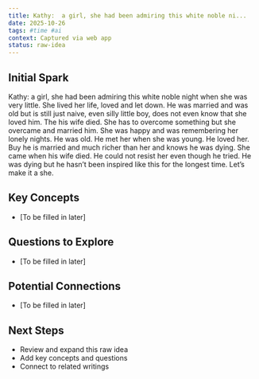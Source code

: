 ```yaml
---
title: Kathy:  a girl, she had been admiring this white noble ni...
date: 2025-10-26
tags: #time #ai
context: Captured via web app
status: raw-idea
---
```


## Initial Spark

Kathy:  a girl, she had been admiring this white noble night when she was very little.  She lived her life, loved and let down.  He was married and was old but is still just naive, even silly little boy, does not even know that she loved him.  The his wife died.  She  has to overcome something but she overcame and married him.  She was happy and was remembering her lonely nights.   He was old.  He met her when she was young.  He loved her.  Buy he is married and much richer than her and knows he was dying.  She came when his wife died.  He could not resist her even though he tried.  He was dying but he hasn’t been inspired like this for the longest time.  Let’s make it a she.

## Key Concepts

- [To be filled in later]

## Questions to Explore

- [To be filled in later]

## Potential Connections

- [To be filled in later]

## Next Steps

- Review and expand this raw idea
- Add key concepts and questions
- Connect to related writings
